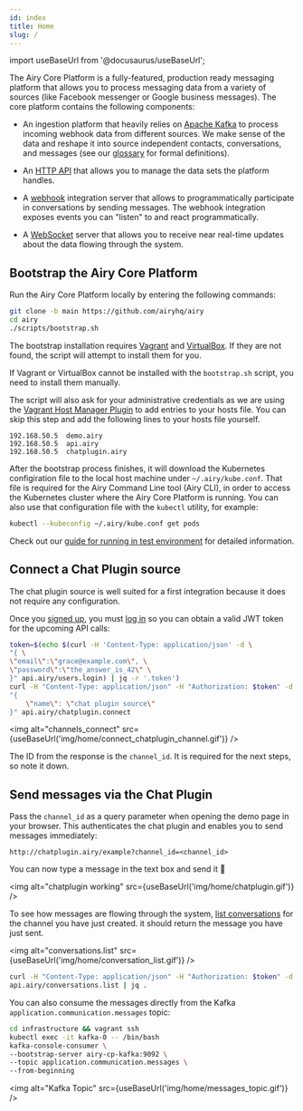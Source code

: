 ```yaml
---
id: index
title: Home
slug: /
---
```


import useBaseUrl from '@docusaurus/useBaseUrl';

The Airy Core Platform is a fully-featured, production ready messaging platform
that allows you to process messaging data from a variety of sources (like
Facebook messenger or Google business messages). The core platform contains the
following components:

- An ingestion platform that heavily relies on [Apache
  Kafka](https://kafka.apache.org) to process incoming webhook data from
  different sources. We make sense of the data and reshape it into source
  independent contacts, conversations, and messages (see our
  [glossary](glossary.md) for formal definitions).

- An [HTTP API](api/http.md) that allows you to manage the data sets the
  platform handles.

- A [webhook](api/webhook) integration server that allows to programmatically
  participate in conversations by sending messages. The webhook integration
  exposes events you can "listen" to and react programmatically.

- A [WebSocket](api/websocket) server that allows you to receive near real-time
  updates about the data flowing through the system.

## Bootstrap the Airy Core Platform

Run the Airy Core Platform locally by entering the following commands:

```bash
git clone -b main https://github.com/airyhq/airy
cd airy
./scripts/bootstrap.sh
```

The bootstrap installation requires
[Vagrant](https://www.vagrantup.com/downloads) and
[VirtualBox](https://www.virtualbox.org/wiki/Downloads). If they are not found,
the script will attempt to install them for you.

If Vagrant or VirtualBox cannot be installed with the `bootstrap.sh` script, you
need to install them manually.

The script will also ask for your administrative credentials as we are using the
[Vagrant Host Manager
Plugin](https://github.com/devopsgroup-io/vagrant-hostmanager) to add entries to
your hosts file. You can skip this step and add the following lines to your
hosts file yourself.

```
192.168.50.5  demo.airy
192.168.50.5  api.airy
192.168.50.5  chatplugin.airy
```

After the bootstrap process finishes, it will download the Kubernetes configiration file to the local host machine under `~/.airy/kube.conf`.
That file is required for the Airy Command Line tool (Airy CLI), in order to access the Kubernetes cluster where the Airy Core Platform is running.
You can also use that configuration file with the `kubectl` utility, for example:

```sh
kubectl --kubeconfig ~/.airy/kube.conf get pods
```

Check out our [guide for running in test environment](guides/airy-core-in-test-env.md) for detailed information.

## Connect a Chat Plugin source

The chat plugin source is well suited for a first integration because it does
not require any configuration.

Once you [signed up](api/http#signup), you must [log in](api/http#login) so you
can obtain a valid JWT token for the upcoming API calls:

```bash
token=$(echo $(curl -H 'Content-Type: application/json' -d \
"{ \
\"email\":\"grace@example.com\", \
\"password\":\"the_answer_is_42\" \
}" api.airy/users.login) | jq -r '.token')
curl -H "Content-Type: application/json" -H "Authorization: $token" -d \
"{
    \"name\": \"chat plugin source\"
}" api.airy/chatplugin.connect
```

<img alt="channels_connect" src={useBaseUrl('img/home/connect_chatplugin_channel.gif')} />

The ID from the response is the `channel_id`. It is required for
the next steps, so note it down.

## Send messages via the Chat Plugin

Pass the `channel_id` as a query parameter when opening the demo page in your
browser. This authenticates the chat plugin and enables you to send messages
immediately:

```
http://chatplugin.airy/example?channel_id=<channel_id>
```

You can now type a message in the text box and send it 🎉

<img alt="chatplugin working" src={useBaseUrl('img/home/chatplugin.gif')} />

To see how messages are flowing through the system, [list
conversations](api/http.md#list-conversations) for the channel you have just created.
it should return the message you have just sent.

<img alt="conversations.list" src={useBaseUrl('img/home/conversation_list.gif')} />

```bash
curl -H "Content-Type: application/json" -H "Authorization: $token" -d "{}" \
api.airy/conversations.list | jq .
```

You can also consume the messages directly from the Kafka
`application.communication.messages` topic:

```bash
cd infrastructure && vagrant ssh
kubectl exec -it kafka-0 -- /bin/bash
kafka-console-consumer \
--bootstrap-server airy-cp-kafka:9092 \
--topic application.communication.messages \
--from-beginning
```

<img alt="Kafka Topic" src={useBaseUrl('img/home/messages_topic.gif')} />
